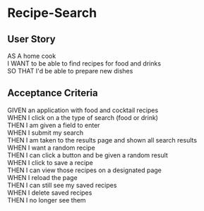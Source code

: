 # Recipe-Search

## User Story

AS A home cook  
I WANT to be able to find recipes for food and drinks  
SO THAT I'd be able to prepare new dishes


## Acceptance Criteria

GIVEN an application with food and cocktail recipes  
WHEN I click on a the type of search (food or drink)  
THEN I am given a field to enter   
WHEN I submit my search  
THEN I am taken to the results page and shown all search results  
WHEN I want a random recipe  
THEN I can click a button and be given a random result  
WHEN I click to save a recipe  
THEN I can view those recipes on a designated page  
WHEN I reload the page  
THEN I can still see my saved recipes  
WHEN I delete saved recipes  
THEN I no longer see them  
```
